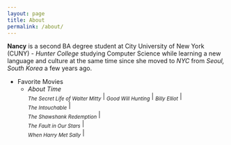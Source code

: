 ```yaml
---
layout: page
title: About
permalink: /about/
---
```


**Nancy** is a second BA degree student at City University of New York (CUNY) - _Hunter College_ studying Computer Science while learning a new language and culture at the same time since she moved to _NYC_ from _Seoul, South Korea_ a few years ago.

* Favorite Movies
  * _About Time_               
<sub>_The Secret Life of Walter Mitty_</sub>  |
<sub>_Good Will Hunting_</sub>                |
<sub>_Billy Elliot_</sub>                     |                  
<sub>_The Intouchable_</sub>                  |                 
<sub>_The Shawshank Redemption_</sub>         |     
<sub>_The Fault in Our Stars_</sub>           |          
<sub>_When Harry Met Sally_</sub>             |           

